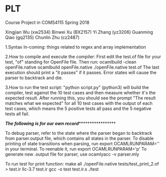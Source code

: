 # PLT
Course Project in COMS4115 Spring 2018


Xingjian Wu (xw2534)
Binwei Xu (BX2157)
Yi Zhang (yz3206)
Guanming Qiao (gq2135)
Chunlin Zhu (cz2487)


1.Syntax In-coming:
things related to regex and array implementation


2.How to compile and execute the compiler:
First edit the test.of file for your test, "of" standing for OpenFile file.
Then run:
    ocamlbuild -clean openFile.native
    ocamlbuild openFile.native
    ./openFile.native test.of
The last execution should print a "it passes" if it passes. 
Error states will cause the parser to backtrack and die. 


3.How to run the test script:
"python script.py" (python3) will build the compiler, test against the 10 test cases and then measure whether it's the 
expected result. After running this, you should see the prompt "The result matches what we expected" for all 10 test cases with the output of each test cases, which means the 5 positive tests all pass and the 5 negative tests all fail. 






***************The following is for our own record******************************** 

To debug parser, refer to the state where the parser began to backtrack from parser.output file, which contains all states in the parser. 
To disable printing of state transitions when parsing, run 
    export OCAMLRUNPARAM='' in your terminal. 
To reenable it, run 
    export OCAMLRUNPARAM='p'
To generate new .output file for parser, use ocamlyacc -v parser.mly

To run test for print function:
        make all
        ./openFile.native tests/test_print_2.of > test.ir
        llc-3.7 test.ir
        gcc -o test test.ir.s
        ./test
